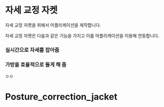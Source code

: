 # 자세 교정 자켓


자세 교정 자켓을 위해서 어플리케이션을 제작합니다.

자세 교정 자켓은 다음과 같은 기능을 가지고 이를 어플리케이션을 이용해 연동합니다.


### 실시간으로 자세를 잡아줌

### 가방을 효율적으로 들게 해 줌


ㅇㅇ

# Posture_correction_jacket
